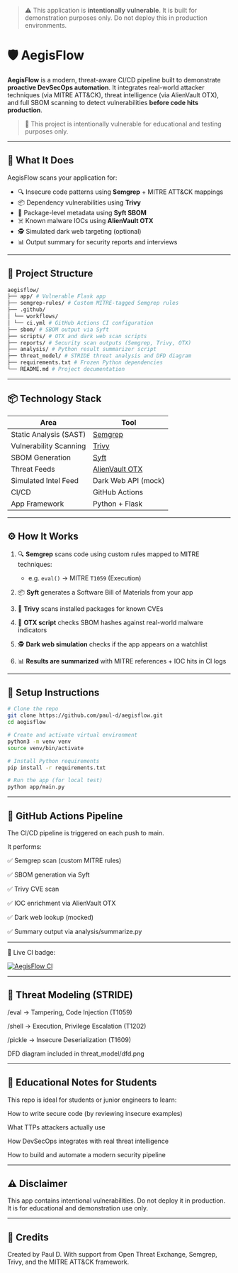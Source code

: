 > ⚠️ This application is **intentionally vulnerable**. It is built for demonstration purposes only. Do not deploy this in production environments.

# 🛡️ AegisFlow

**AegisFlow** is a modern, threat-aware CI/CD pipeline built to demonstrate **proactive DevSecOps automation**. It integrates real-world attacker techniques (via MITRE ATT&CK), threat intelligence (via AlienVault OTX), and full SBOM scanning to detect vulnerabilities **before code hits production**.

> 🧪 This project is intentionally vulnerable for educational and testing purposes only.

---

## 🚀 What It Does

AegisFlow scans your application for:

- 🔍 Insecure code patterns using **Semgrep** + MITRE ATT&CK mappings
- 📦 Dependency vulnerabilities using **Trivy**
- 🧾 Package-level metadata using **Syft SBOM**
- ☠️ Known malware IOCs using **AlienVault OTX**
- 🕵️ Simulated dark web targeting (optional)
- 📊 Output summary for security reports and interviews

---

## 📁 Project Structure

```bash
aegisflow/
├── app/ # Vulnerable Flask app
├── semgrep-rules/ # Custom MITRE-tagged Semgrep rules
├── .github/
│ └── workflows/
│ └── ci.yml # GitHub Actions CI configuration
├── sbom/ # SBOM output via Syft
├── scripts/ # OTX and dark web scan scripts
├── reports/ # Security scan outputs (Semgrep, Trivy, OTX)
├── analysis/ # Python result summarizer script
├── threat_model/ # STRIDE threat analysis and DFD diagram
├── requirements.txt # Frozen Python dependencies
└── README.md # Project documentation
```




---

## 📦 Technology Stack

| Area | Tool |
|------|------|
| Static Analysis (SAST) | [Semgrep](https://semgrep.dev) |
| Vulnerability Scanning | [Trivy](https://aquasecurity.github.io/trivy/) |
| SBOM Generation | [Syft](https://github.com/anchore/syft) |
| Threat Feeds | [AlienVault OTX](https://otx.alienvault.com) |
| Simulated Intel Feed | Dark Web API (mock) |
| CI/CD | GitHub Actions |
| App Framework | Python + Flask |

---

## ⚙️ How It Works

1. 🔍 **Semgrep** scans code using custom rules mapped to MITRE techniques:
   - e.g. `eval()` → MITRE `T1059` (Execution)

2. 📦 **Syft** generates a Software Bill of Materials from your app

3. 🧨 **Trivy** scans installed packages for known CVEs

4. 🚨 **OTX script** checks SBOM hashes against real-world malware indicators

5. 🕵️ **Dark web simulation** checks if the app appears on a watchlist

6. 📊 **Results are summarized** with MITRE references + IOC hits in CI logs

---

## 🔧 Setup Instructions

```bash
# Clone the repo
git clone https://github.com/paul-d/aegisflow.git
cd aegisflow

# Create and activate virtual environment
python3 -m venv venv
source venv/bin/activate

# Install Python requirements
pip install -r requirements.txt

# Run the app (for local test)
python app/main.py
```
--- 

## 🔁 GitHub Actions Pipeline
The CI/CD pipeline is triggered on each push to main.

It performs:

✅ Semgrep scan (custom MITRE rules)

✅ SBOM generation via Syft

✅ Trivy CVE scan

✅ IOC enrichment via AlienVault OTX

✅ Dark web lookup (mocked)

✅ Summary output via analysis/summarize.py

---

📌 Live CI badge:

[![AegisFlow CI](https://github.com/Paulinhx/aegisflow/actions/workflows/ci.yml/badge.svg)](https://github.com/Paulinhx/aegisflow/actions/workflows/ci.yml)

---

## 🧠 Threat Modeling (STRIDE)
/eval → Tampering, Code Injection (T1059)

/shell → Execution, Privilege Escalation (T1202)

/pickle → Insecure Deserialization (T1609)

DFD diagram included in threat_model/dfd.png

---

## 📘 Educational Notes for Students
This repo is ideal for students or junior engineers to learn:

How to write secure code (by reviewing insecure examples)

What TTPs attackers actually use

How DevSecOps integrates with real threat intelligence

How to build and automate a modern security pipeline

---

## ⚠️ Disclaimer
This app contains intentional vulnerabilities. Do not deploy it in production. It is for educational and demonstration use only.

---

## 🙌 Credits
Created by Paul D.
With support from Open Threat Exchange, Semgrep, Trivy, and the MITRE ATT&CK framework.
